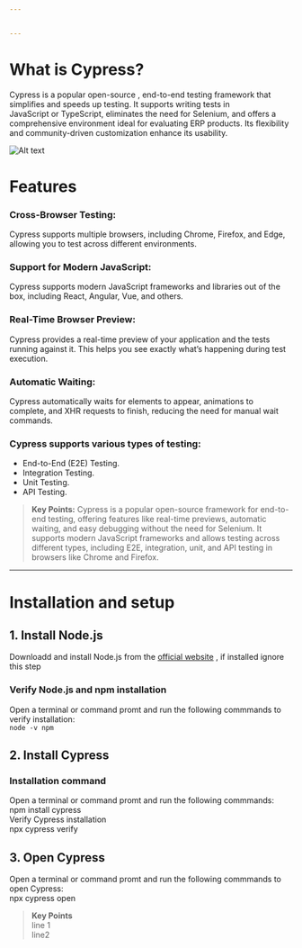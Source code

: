 ```yaml
---


---
```


<h1 id="what-is-cypress"><strong>What is Cypress?</strong></h1>
<p>Cypress is a popular open-source , end-to-end testing framework that<br>
simplifies and speeds up testing. It supports writing tests in<br>
JavaScript or TypeScript, eliminates the need for Selenium, and offers a comprehensive environment ideal for evaluating ERP products. Its flexibility and community-driven customization enhance its usability.</p>
<p><img src="https://miro.medium.com/v2/resize:fit:785/1*uBf3SgcGi-I6Sml9aG10kw.png" alt="Alt text"></p>
<h1 id="features"><strong>Features</strong></h1>
<h3 id="cross-browser-testing">Cross-Browser Testing:</h3>
<p>Cypress supports multiple browsers, including Chrome, Firefox, and Edge, allowing you to test across different environments.</p>
<h3 id="support-for-modern-javascript">Support for Modern JavaScript:</h3>
<p>Cypress supports modern JavaScript frameworks and libraries out of the box, including React, Angular, Vue, and others.</p>
<h3 id="real-time-browser-preview">Real-Time Browser Preview:</h3>
<p>Cypress provides a real-time preview of your application and the tests running against it. This helps you see exactly what’s happening during test execution.</p>
<h3 id="automatic-waiting">Automatic Waiting:</h3>
<p>Cypress automatically waits for elements to appear, animations to<br>
complete, and XHR requests to finish, reducing the need for manual wait commands.</p>
<h3 id="cypress-supports-various-types-of-testing">Cypress supports various types of testing:</h3>
<ul>
<li>End-to-End (E2E) Testing.</li>
<li>Integration Testing.</li>
<li>Unit Testing.</li>
<li>API Testing.</li>
</ul>
<blockquote>
<p><strong>Key Points:</strong> Cypress is a popular open-source framework for end-to-end testing, offering features like real-time previews, automatic waiting, and easy debugging without the need for Selenium. It supports modern JavaScript frameworks and allows testing across different types, including E2E, integration, unit, and API testing in browsers like Chrome and Firefox.</p>
</blockquote>
<hr>
<h1 id="installation-and-setup">Installation and setup</h1>
<h2 id="install-node.js">1. Install Node.js</h2>
<p>Downloadd and install Node.js from the <a href="https://nodejs.org/en">official website</a> , if installed ignore this step</p>
<h3 id="verify-node.js-and-npm-installation">Verify Node.js and npm installation</h3>
<p>Open a terminal or command promt and run the following commmands to verify installation:<br>
<code>node -v npm</code></p>
<h2 id="install-cypress">2. Install Cypress</h2>
<h3 id="installation-command">Installation command</h3>
<p>Open a terminal or command promt and run the following commmands:<br>
npm install cypress<br>
Verify Cypress installation<br>
npx cypress verify</p>
<h2 id="open-cypress">3. Open Cypress</h2>
<p>Open a terminal or command promt and run the following commmands to open Cypress:<br>
npx cypress open</p>
<blockquote>
<p><strong>Key Points</strong><br>
line 1<br>
line2</p>
</blockquote>

